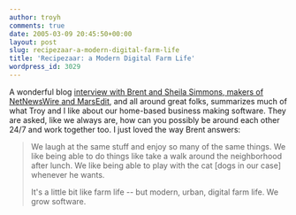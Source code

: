 ```yaml
---
author: troyh
comments: true
date: 2005-03-09 20:45:50+00:00
layout: post
slug: recipezaar-a-modern-digital-farm-life
title: 'Recipezaar: a Modern Digital Farm Life'
wordpress_id: 3029
---
```


A wonderful blog [interview with Brent and Sheila Simmons, makers of](http://www.drunkenblog.com/drunkenblog-archives/000500.html) [NetNewsWire and MarsEdit](http://www.ranchero.com), and all around great folks, summarizes much of what Troy and I like about our home-based business making software.  They are asked, like we always are, how can you possibly be around each other 24/7 and work together too.  I just loved the way Brent answers:


<blockquote>We laugh at the same stuff and enjoy so many of the same things. We like being able to do things like take a walk around the neighborhood after lunch. We like being able to play with the cat [dogs in our case] whenever he wants.

It's a little bit like farm life -- but modern, urban, digital farm life. We grow software.</blockquote>
